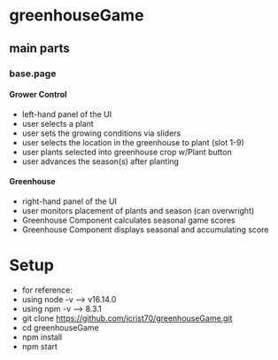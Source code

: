 # greenhouseGame
## main parts
### base.page
#### Grower Control
- left-hand panel of the UI
- user selects a plant
- user sets the growing conditions via sliders
- user selects the location in the greenhouse to plant (slot 1-9)
- user plants selected into greenhouse crop w/Plant button
- user advances the season(s) after planting 
#### Greenhouse
- right-hand panel of the UI
- user monitors placement of plants and season (can overwright)
- Greenhouse Component calculates seasonal game scores
- Greenhouse Component displays seasonal and accumulating score 

# Setup
- for reference:
- using node -v --> v16.14.0
- using npm -v --> 8.3.1
- git clone https://github.com/jcrist70/greenhouseGame.git
- cd greenhouseGame
- npm install
- npm start
